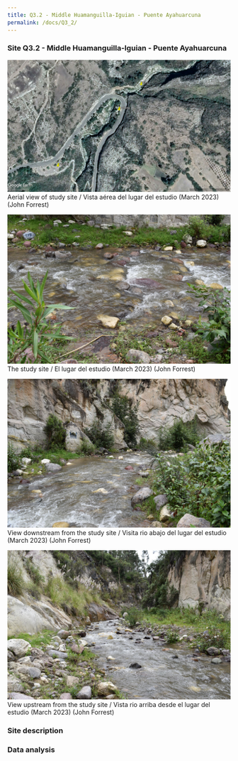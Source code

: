 ```yaml
---
title: Q3.2 - Middle Huamanguilla-Iguian - Puente Ayahuarcuna
permalink: /docs/Q3_2/
---
```



### Site Q3.2 - Middle Huamanguilla-Iguian - Puente Ayahuarcuna

![Q3.2](/assets/sites/Q3.2.jpg)
Aerial view of study site / Vista aérea del lugar del estudio (March 2023) (John Forrest)


![Q3.2site](/assets/sites/Q3.2site.jpg)
The study site / El lugar del estudio (March 2023) (John Forrest)


![Q3.2downstream](/assets/sites/Q3.2downstream.jpg)
View downstream from the study site / Visita rio abajo del lugar del estudio (March 2023) (John Forrest)


![Q3.2upstream](/assets/sites/Q3.2upstream.jpg)
View upstream from the study site / Vista rio arriba desde el lugar del estudio (March 2023) (John Forrest)


### Site description


### Data analysis
